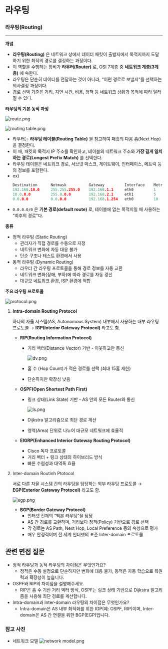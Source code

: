 # 라우팅

### 라우팅(Routing)

---

**개념**

- **라우팅(Routing)** 은 네트워크 상에서 데이터 패킷이 출발지에서 목적지까지 도달하기 위한 최적의 경로를 결정하는 과정이다.
- 이 역할을 수행하는 장비가 **라우터(Router)** 로, OSI 7계층 중 **네트워크 계층(3계층)** 에 속한다.
- 라우팅은 단순히 데이터를 전달하는 것이 아니라, “어떤 경로로 보낼지”를 선택하는 의사결정 과정이다.
- 경로 선택 기준은 거리, 지연 시간, 비용, 정책 등 네트워크 상황과 목적에 따라 달라질 수 있다.

**라우팅의 기본 동작 과정**

![route.png](./images/route.png)

![routing table.png](./images/routing_table.png)

- 라우터는 **라우팅 테이블(Routing Table)** 을 참고하여 패킷의 다음 홉(Next Hop)을 결정한다.
- 이 때, 패킷의 목적지 IP 주소를 확인하고, 테이블의 네트워크 주소와 **가장 길게 일치하는 경로(Longest Prefix Match)** 를 선택한다.
- 라우팅 테이블은 네트워크 경로, 서브넷 마스크, 게이트웨이, 인터페이스, 메트릭 등의 정보를 포함한다.
- ex)
  ```c
  Destination      Netmask          Gateway         Interface    Metric
  192.168.10.0     255.255.255.0    192.168.1.1     eth0         1
  10.0.0.0         255.0.0.0        192.168.2.1     eth1         5
  0.0.0.0          0.0.0.0          192.168.1.254   eth0         10
  ```
- `0.0.0.0/0` 은 **기본 경로(default route)** 로, 테이블에 없는 목적지일 때 사용하는 “최후의 경로”다.

**종류**

- 정적 라우팅 (Static Routing)
  - 관리자가 직접 경로를 수동으로 지정
  - 네트워크 변화에 자동 대응 불가
  - 단순 구조나 테스트 환경에서 사용
- 동적 라우팅 (Dynamic Routing)
  - 라우터 간 라우팅 프로토콜을 통해 경로 정보를 자동 교환
  - 네트워크 변화(장애, 부하)에 따라 경로를 자동 갱신
  - 대규모 네트워크 환경, ISP 환경에 적합

**주요 라우팅 프로토콜**

![protocol.png](./images/protocol.png)

1. **Intra-domain Routing Protocol**

   하나의 자율 시스템(AS, Autonomous System) 내부에서 사용하는 내부 라우팅 프로토콜
   → **IGP(Interior Gateway Protocol)** 라고도 함.

   - **RIP(Routing Information Protocol)**

     - 거리 벡터(Distance Vector) 기반 - 이웃하고만 통신

       ![dv.png](./images/dv.png)

     - 홉 수 (Hop Count)가 적은 경로를 선택 (최대 15홉 제한)
     - 단순하지만 확장성 낮음

   - **OSPF(Open Shortest Path First)**
     - 링크 상태(Link State) 기반 - AS 안의 모든 Router와 통신

       ![ls.png](./images/ls.png)

     - Dijkstra 알고리즘으로 최단 경로 계산
     - 영역(Area) 단위로 나누어 대규모 네트워크에 효율적
   - **EIGRP(Enhanced Interior Gateway Routing Protocol)**
     - Cisco 독자 프로토콜
     - 거리 벡터 + 링크 상태의 하이브리드 방식
     - 빠른 수렴성과 대역폭 효율

1. Inter-domain Routinh Ptotocol

   서로 다른 자율 시스템 간의 라우팅을 담당하는 외부 라우팅 프로토콜
   → **EGP(Exterior Gateway Protocol)** 라고도 함.

   ![egp.png](./images/egp.png)

   - **BGP(Border Gateway Protocol)**
     - 인터넷 전체의 “백본 라우팅”을 담당
     - AS 간 경로를 교환하며, 거리보다 정책(Policy) 기반으로 경로 선택
     - 각 경로는 AS Path, Next Hop, Local Preference 등의 속성으로 평가
     - 매우 안정적이며 전 세계 인터넷의 표준 Inter-domain 프로토콜

## 관련 면접 질문

- 정적 라우팅과 동적 라우팅의 차이점은 무엇인가요?
  - 정적은 수동 설정으로 단순하지만 변화에 대응 불가, 동적은 자동 학습으로 복원력과 확장성이 높습니다.
- OSPF와 RIP의 차이점을 설명해주세요.
  - RIP은 홉 수 기반 거리 벡터 방식, OSPF는 링크 상태 기반으로 Dijkstra 알고리즘을 사용해 최단 경로를 계산합니다.
- Intra-domain과 Inter-domain 라우팅의 차이점은 무엇인가요?
  - Intra-domain은 AS 내부 최적화를 위한 IGP(예: OSPF, RIP)이며, Inter-domain은 AS 간 연결을 위한 BGP(EGP)입니다.

### 참고 사진

- 네트워크 모델
  ![network model.png](./images/network_model.png)
